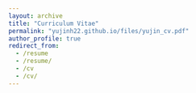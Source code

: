 ```yaml
---
layout: archive
title: "Curriculum Vitae"
permalink: "yujinh22.github.io/files/yujin_cv.pdf"
author_profile: true
redirect_from:
  - /resume
  - /resume/
  - /cv
  - /cv/
---
```


<!-- {% include base_path %}

Download a copy of my [CV](/files/krish-kabra-cv.pdf) -->

<!-- ## Education
-----------------------
**Doctor of Philosophy, Electrical and Computer Engineering**, *Rice University* <br>
Expected May 2026
* GPA: 4.00/4.00
* Advisor: Prof. Guha Balakrishnan

**Master of Science, Electrical and Computer Engineering**, *UCLA* <br>
June 2021 
* GPA: 4.00/4.00
* Advisor: Prof. Achuta Kadambi
* Thesis: Diverse R-PPG: Contactless Smartphone Camera-based Heart Rate Estimation for Diverse Skin Tones and Scenes

**Bachelor of Science, Physics**, *UCLA* <br>
June 2019
* GPA: 3.78/4.00, *Cum Laude*

## Research experience
-----------------------
**Graduate Student Researcher**, *Department of Electrical & Computer Engineering, UCLA* <br>
April 2020 - Present
* Advisor: Prof. Achuta Kadambi 
* Constructed and compiled the world's first telemedicine-focused remote vital signs dataset, named VITAL, containing a large and diverse subject population in collaboration with UCLA Health
* Developed camera-based vital sign monitoring technology with focus on mitigating skin-tone performance bias, resulting in 22% enhancement of heart rate estimates for dark skin-tone subjects in the VITAL dataset
* Led weekly group meetings, journal club and coffee social hours, which included mentoring fellow research students, and creating a positive and productive social work environment 

**Undergraduate/Graduate Student Researcher**, *Department of Physics & Astronomy, UCLA* <br>
May 2017 - March 2020
* Advisor: Prof. Pietro Musumeci
* Investigated laser shaping tools, such as spatial light modulators, for ultrafast electron photoinjector beamlines
* Conceptualized and conducted the world's first electron ghost imaging experiment, which utilized a computational imaging and compressive sensing framework 
* Gained technical expertise with operating with ultrafast lasers, building table-top optics, and simulating experimental designs with MATLAB, Mathematica, and Zemax
  
## Publications
-----------------------
  <ul>{% for post in site.publications reversed %}
    {% include archive-single-cv.html %}
  {% endfor %}</ul>

## Skills
-----------------------
* Programming: MATLAB, Python (NumPy, SciPy, Matplotlib, Pandas, OpenCV, Tensorflow, Keras, PyTorch), C++, LaTeX
* Software: Mathematica, LabVIEW, Zemax, Inkscape, Microsoft Office: Word, PowerPoint, Excel
* Electronics: Arduino, Raspberry Pi, Analog & Digital Electronics, Oscilloscopes, Soldering
* Optics: Ultra-fast lasers, Spatial Light Modulators (Texas Instruments DLP DMD, Thorlabs Exulus SLM), Cameras, Table-top prototyping 

## Teaching
-----------------------
  <ul>{% for post in site.teaching reversed %}
    {% include archive-single-cv.html %}
  {% endfor %}</ul>

## Service and leadership
-----------------------
**[Upsilon Lab](https://upsilonlab.org/)**, *President & Project Manager* <br>
April 2018 - June 2019
* Taught undergraduate students digital electronics and microcontrollers through different projects 
* Led organization by ensuring the steady progress of projects and access to department resources 

**[Society of Physics Students](https://sps.physics.ucla.edu/)**, *Vice President* <br>
September 2017 - June 2018 
* Coordinated weekly meetings for undergraduates, including professor talks, student panels, social activities, and study halls 

**[FIFA Club at UCLA](https://www.facebook.com/groups/FIFAUCLA)**, *Founder and President* <br>
January 2017 - June 2019 
* Founded the social gaming club "FIFA Club at UCLA", designed to bring students together to play the popular soccer video game series FIFA 
* Manage team of 4 officers to organize club budget, advertising, equipment transportation and general logistics
* Host weekly meetings that allow students to connect socially and play FIFA, averaging about 15-20 students each week  
* Organized quarterly tournaments that entertain approximately 20-25 participants, with our largest tournament entertaining 47 participants -->
